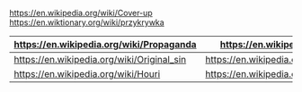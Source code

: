 https://en.wikipedia.org/wiki/Cover-up
https://en.wiktionary.org/wiki/przykrywka

|https://en.wikipedia.org/wiki/Propaganda | https://en.wikipedia.org/wiki/Cover-up|
|---|---|
|https://en.wikipedia.org/wiki/Original_sin|https://en.wikipedia.org/wiki/Domestic_violence|
|https://en.wikipedia.org/wiki/Houri|https://en.wikipedia.org/wiki/Sexual_slavery|

